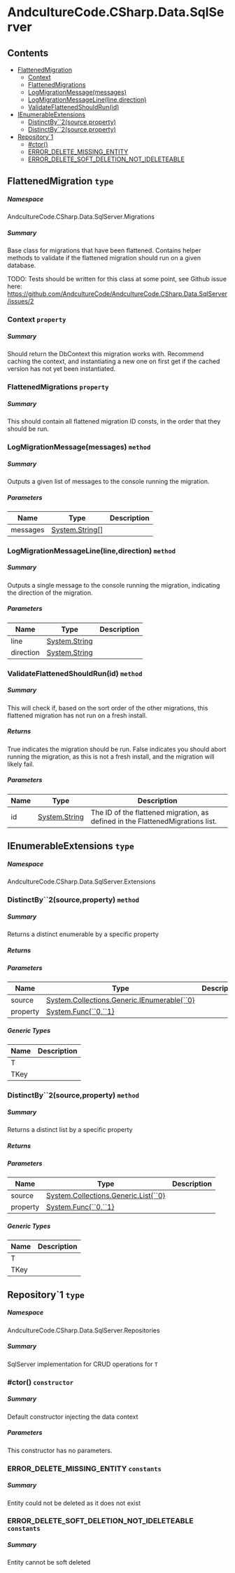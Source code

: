 <a name='assembly'></a>
# AndcultureCode.CSharp.Data.SqlServer

## Contents

- [FlattenedMigration](#T-AndcultureCode-CSharp-Data-SqlServer-Migrations-FlattenedMigration 'AndcultureCode.CSharp.Data.SqlServer.Migrations.FlattenedMigration')
  - [Context](#P-AndcultureCode-CSharp-Data-SqlServer-Migrations-FlattenedMigration-Context 'AndcultureCode.CSharp.Data.SqlServer.Migrations.FlattenedMigration.Context')
  - [FlattenedMigrations](#P-AndcultureCode-CSharp-Data-SqlServer-Migrations-FlattenedMigration-FlattenedMigrations 'AndcultureCode.CSharp.Data.SqlServer.Migrations.FlattenedMigration.FlattenedMigrations')
  - [LogMigrationMessage(messages)](#M-AndcultureCode-CSharp-Data-SqlServer-Migrations-FlattenedMigration-LogMigrationMessage-System-String[]- 'AndcultureCode.CSharp.Data.SqlServer.Migrations.FlattenedMigration.LogMigrationMessage(System.String[])')
  - [LogMigrationMessageLine(line,direction)](#M-AndcultureCode-CSharp-Data-SqlServer-Migrations-FlattenedMigration-LogMigrationMessageLine-System-String,System-String- 'AndcultureCode.CSharp.Data.SqlServer.Migrations.FlattenedMigration.LogMigrationMessageLine(System.String,System.String)')
  - [ValidateFlattenedShouldRun(id)](#M-AndcultureCode-CSharp-Data-SqlServer-Migrations-FlattenedMigration-ValidateFlattenedShouldRun-System-String- 'AndcultureCode.CSharp.Data.SqlServer.Migrations.FlattenedMigration.ValidateFlattenedShouldRun(System.String)')
- [IEnumerableExtensions](#T-AndcultureCode-CSharp-Data-SqlServer-Extensions-IEnumerableExtensions 'AndcultureCode.CSharp.Data.SqlServer.Extensions.IEnumerableExtensions')
  - [DistinctBy\`\`2(source,property)](#M-AndcultureCode-CSharp-Data-SqlServer-Extensions-IEnumerableExtensions-DistinctBy``2-System-Collections-Generic-IEnumerable{``0},System-Func{``0,``1}- 'AndcultureCode.CSharp.Data.SqlServer.Extensions.IEnumerableExtensions.DistinctBy``2(System.Collections.Generic.IEnumerable{``0},System.Func{``0,``1})')
  - [DistinctBy\`\`2(source,property)](#M-AndcultureCode-CSharp-Data-SqlServer-Extensions-IEnumerableExtensions-DistinctBy``2-System-Collections-Generic-List{``0},System-Func{``0,``1}- 'AndcultureCode.CSharp.Data.SqlServer.Extensions.IEnumerableExtensions.DistinctBy``2(System.Collections.Generic.List{``0},System.Func{``0,``1})')
- [Repository\`1](#T-AndcultureCode-CSharp-Data-SqlServer-Repositories-Repository`1 'AndcultureCode.CSharp.Data.SqlServer.Repositories.Repository`1')
  - [#ctor()](#M-AndcultureCode-CSharp-Data-SqlServer-Repositories-Repository`1-#ctor-AndcultureCode-CSharp-Core-Interfaces-IContext,Microsoft-Extensions-Localization-IStringLocalizer- 'AndcultureCode.CSharp.Data.SqlServer.Repositories.Repository`1.#ctor(AndcultureCode.CSharp.Core.Interfaces.IContext,Microsoft.Extensions.Localization.IStringLocalizer)')
  - [ERROR_DELETE_MISSING_ENTITY](#F-AndcultureCode-CSharp-Data-SqlServer-Repositories-Repository`1-ERROR_DELETE_MISSING_ENTITY 'AndcultureCode.CSharp.Data.SqlServer.Repositories.Repository`1.ERROR_DELETE_MISSING_ENTITY')
  - [ERROR_DELETE_SOFT_DELETION_NOT_IDELETEABLE](#F-AndcultureCode-CSharp-Data-SqlServer-Repositories-Repository`1-ERROR_DELETE_SOFT_DELETION_NOT_IDELETEABLE 'AndcultureCode.CSharp.Data.SqlServer.Repositories.Repository`1.ERROR_DELETE_SOFT_DELETION_NOT_IDELETEABLE')

<a name='T-AndcultureCode-CSharp-Data-SqlServer-Migrations-FlattenedMigration'></a>
## FlattenedMigration `type`

##### Namespace

AndcultureCode.CSharp.Data.SqlServer.Migrations

##### Summary

Base class for migrations that have been flattened. Contains
helper methods to validate if the flattened migration should
run on a given database.

TODO: Tests should be written for this class at some point,
see Github issue here: https://github.com/AndcultureCode/AndcultureCode.CSharp.Data.SqlServer/issues/2

<a name='P-AndcultureCode-CSharp-Data-SqlServer-Migrations-FlattenedMigration-Context'></a>
### Context `property`

##### Summary

Should return the DbContext this migration works with. Recommend caching
the context, and instantiating a new one on first get if the cached
version has not yet been instantiated.

<a name='P-AndcultureCode-CSharp-Data-SqlServer-Migrations-FlattenedMigration-FlattenedMigrations'></a>
### FlattenedMigrations `property`

##### Summary

This should contain all flattened migration ID consts, in the order that they should
be run.

<a name='M-AndcultureCode-CSharp-Data-SqlServer-Migrations-FlattenedMigration-LogMigrationMessage-System-String[]-'></a>
### LogMigrationMessage(messages) `method`

##### Summary

Outputs a given list of messages to the console running the migration.

##### Parameters

| Name | Type | Description |
| ---- | ---- | ----------- |
| messages | [System.String[]](http://msdn.microsoft.com/query/dev14.query?appId=Dev14IDEF1&l=EN-US&k=k:System.String[] 'System.String[]') |  |

<a name='M-AndcultureCode-CSharp-Data-SqlServer-Migrations-FlattenedMigration-LogMigrationMessageLine-System-String,System-String-'></a>
### LogMigrationMessageLine(line,direction) `method`

##### Summary

Outputs a single message to the console running the migration, indicating the
direction of the migration.

##### Parameters

| Name | Type | Description |
| ---- | ---- | ----------- |
| line | [System.String](http://msdn.microsoft.com/query/dev14.query?appId=Dev14IDEF1&l=EN-US&k=k:System.String 'System.String') |  |
| direction | [System.String](http://msdn.microsoft.com/query/dev14.query?appId=Dev14IDEF1&l=EN-US&k=k:System.String 'System.String') |  |

<a name='M-AndcultureCode-CSharp-Data-SqlServer-Migrations-FlattenedMigration-ValidateFlattenedShouldRun-System-String-'></a>
### ValidateFlattenedShouldRun(id) `method`

##### Summary

This will check if, based on the sort order of the other migrations, this flattened
migration has not run on a fresh install.

##### Returns

True indicates the migration should be run. False indicates you should abort
running the migration, as this is not a fresh install, and the migration will likely fail.

##### Parameters

| Name | Type | Description |
| ---- | ---- | ----------- |
| id | [System.String](http://msdn.microsoft.com/query/dev14.query?appId=Dev14IDEF1&l=EN-US&k=k:System.String 'System.String') | The ID of the flattened migration, as defined in the FlattenedMigrations list. |

<a name='T-AndcultureCode-CSharp-Data-SqlServer-Extensions-IEnumerableExtensions'></a>
## IEnumerableExtensions `type`

##### Namespace

AndcultureCode.CSharp.Data.SqlServer.Extensions

<a name='M-AndcultureCode-CSharp-Data-SqlServer-Extensions-IEnumerableExtensions-DistinctBy``2-System-Collections-Generic-IEnumerable{``0},System-Func{``0,``1}-'></a>
### DistinctBy\`\`2(source,property) `method`

##### Summary

Returns a distinct enumerable by a specific property

##### Returns



##### Parameters

| Name | Type | Description |
| ---- | ---- | ----------- |
| source | [System.Collections.Generic.IEnumerable{\`\`0}](http://msdn.microsoft.com/query/dev14.query?appId=Dev14IDEF1&l=EN-US&k=k:System.Collections.Generic.IEnumerable 'System.Collections.Generic.IEnumerable{``0}') |  |
| property | [System.Func{\`\`0,\`\`1}](http://msdn.microsoft.com/query/dev14.query?appId=Dev14IDEF1&l=EN-US&k=k:System.Func 'System.Func{``0,``1}') |  |

##### Generic Types

| Name | Description |
| ---- | ----------- |
| T |  |
| TKey |  |

<a name='M-AndcultureCode-CSharp-Data-SqlServer-Extensions-IEnumerableExtensions-DistinctBy``2-System-Collections-Generic-List{``0},System-Func{``0,``1}-'></a>
### DistinctBy\`\`2(source,property) `method`

##### Summary

Returns a distinct list by a specific property

##### Returns



##### Parameters

| Name | Type | Description |
| ---- | ---- | ----------- |
| source | [System.Collections.Generic.List{\`\`0}](http://msdn.microsoft.com/query/dev14.query?appId=Dev14IDEF1&l=EN-US&k=k:System.Collections.Generic.List 'System.Collections.Generic.List{``0}') |  |
| property | [System.Func{\`\`0,\`\`1}](http://msdn.microsoft.com/query/dev14.query?appId=Dev14IDEF1&l=EN-US&k=k:System.Func 'System.Func{``0,``1}') |  |

##### Generic Types

| Name | Description |
| ---- | ----------- |
| T |  |
| TKey |  |

<a name='T-AndcultureCode-CSharp-Data-SqlServer-Repositories-Repository`1'></a>
## Repository\`1 `type`

##### Namespace

AndcultureCode.CSharp.Data.SqlServer.Repositories

##### Summary

SqlServer implementation for CRUD operations for `T`

<a name='M-AndcultureCode-CSharp-Data-SqlServer-Repositories-Repository`1-#ctor-AndcultureCode-CSharp-Core-Interfaces-IContext,Microsoft-Extensions-Localization-IStringLocalizer-'></a>
### #ctor() `constructor`

##### Summary

Default constructor injecting the data context

##### Parameters

This constructor has no parameters.

<a name='F-AndcultureCode-CSharp-Data-SqlServer-Repositories-Repository`1-ERROR_DELETE_MISSING_ENTITY'></a>
### ERROR_DELETE_MISSING_ENTITY `constants`

##### Summary

Entity could not be deleted as it does not exist

<a name='F-AndcultureCode-CSharp-Data-SqlServer-Repositories-Repository`1-ERROR_DELETE_SOFT_DELETION_NOT_IDELETEABLE'></a>
### ERROR_DELETE_SOFT_DELETION_NOT_IDELETEABLE `constants`

##### Summary

Entity cannot be soft deleted
